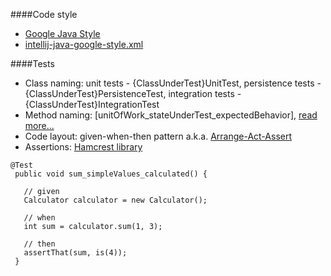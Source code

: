 ####Code style
- [Google Java Style](https://google-styleguide.googlecode.com/svn/trunk/javaguide.html)
- [intellij-java-google-style.xml](https://github.com/igor-baiborodine/java-various-examples/blob/master/intellij-java-google-style.xml)
 
####Tests
- Class naming: unit tests - {ClassUnderTest}UnitTest, persistence tests - {ClassUnderTest}PersistenceTest, integration tests - {ClassUnderTest}IntegrationTest
- Method naming: \[unitOfWork_stateUnderTest_expectedBehavior\], [read more...](http://osherove.com/blog/2005/4/3/naming-standards-for-unit-tests.html)
- Code layout: given-when-then pattern a.k.a. [Arrange-Act-Assert](http://c2.com/cgi/wiki?ArrangeActAssert)
- Assertions: [Hamcrest library](https://code.google.com/p/hamcrest/wiki/Tutorial) 

```
@Test
 public void sum_simpleValues_calculated() {
     
   // given  
   Calculator calculator = new Calculator();

   // when 
   int sum = calculator.sum(1, 3);
   
   // then
   assertThat(sum, is(4));
 }
```

